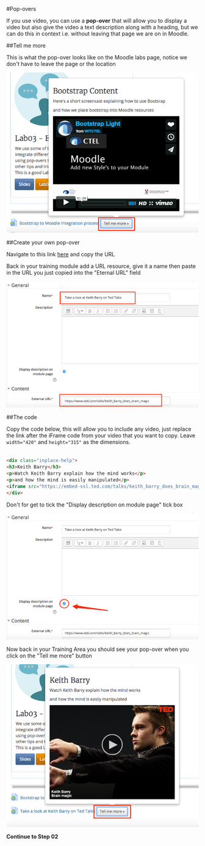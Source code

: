 #Pop-overs

If you use video, you can use a **pop-over** that will allow you to display a video but also give the video a text description along with a heading, but we can do this in context i.e. without leaving that page we are on in Moodle.

##Tell me more

This is what the pop-over looks like on the Moodle labs page, notice we don't have to leave the page or the location

![](./img/05.png)

##Create your own pop-over

Navigate to this link <a href="https://www.ted.com/talks/keith_barry_does_brain_magic" target="_blank">here</a> and copy the URL

Back in your training module add a URL resource, give it a name then paste in the URL you just copied into the "Eternal URL" field

![](./img/02.png)

##The code

Copy the code below, this will allow you to include any video, just replace the link after the iFrame code from your video that you want to copy. Leave `width="420"` and `height="315"` as the dimensions.

~~~html

<div class="inplace-help">
<h3>Keith Barry</h3>
<p>Watch Keith Barry explain how the mind works</p>
<p>and how the mind is easily manipulated</p>
<iframe src="https://embed-ssl.ted.com/talks/keith_barry_does_brain_magic.html" width="420" height="315" frameborder="0" scrolling="no" webkitallowfullscreen="" mozallowfullscreen="" allowfullscreen=""></iframe>
</div>
~~~

Don't for get to tick the "Display description on module page" tick box

![](./img/03.png)

Now back in your Training Area you should see your pop-over when you click on the "Tell me more" button

![](./img/04.png)

**Continue to Step 02**
